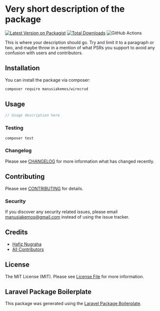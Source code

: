 # Very short description of the package

[![Latest Version on Packagist](https://img.shields.io/packagist/v/manusiakemos/wirecrud.svg?style=flat-square)](https://packagist.org/packages/manusiakemos/wirecrud)
[![Total Downloads](https://img.shields.io/packagist/dt/manusiakemos/wirecrud.svg?style=flat-square)](https://packagist.org/packages/manusiakemos/wirecrud)
![GitHub Actions](https://github.com/manusiakemos/wirecrud/actions/workflows/main.yml/badge.svg)

This is where your description should go. Try and limit it to a paragraph or two, and maybe throw in a mention of what PSRs you support to avoid any confusion with users and contributors.

## Installation

You can install the package via composer:

```bash
composer require manusiakemos/wirecrud
```

## Usage

```php
// Usage description here
```

### Testing

```bash
composer test
```

### Changelog

Please see [CHANGELOG](CHANGELOG.md) for more information what has changed recently.

## Contributing

Please see [CONTRIBUTING](CONTRIBUTING.md) for details.

### Security

If you discover any security related issues, please email manusiakemos@gmail.com instead of using the issue tracker.

## Credits

-   [Hafiz Nugraha](https://github.com/manusiakemos)
-   [All Contributors](../../contributors)

## License

The MIT License (MIT). Please see [License File](LICENSE.md) for more information.

## Laravel Package Boilerplate

This package was generated using the [Laravel Package Boilerplate](https://laravelpackageboilerplate.com).
